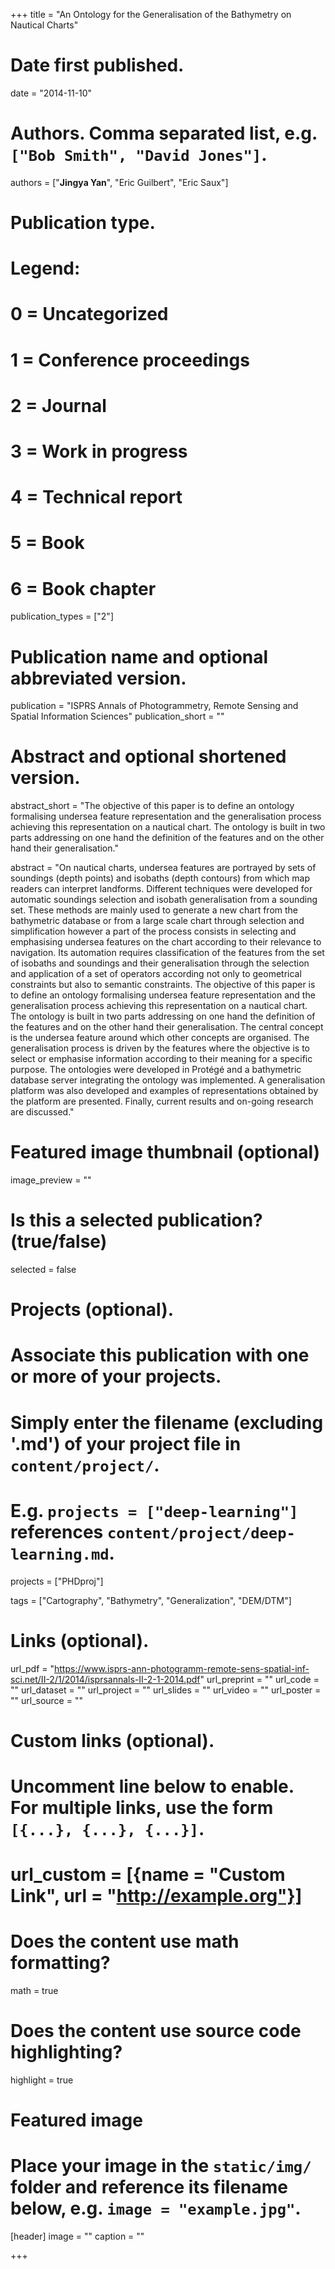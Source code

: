 
+++
title = "An Ontology for the Generalisation of the Bathymetry on Nautical Charts"

# Date first published.
date = "2014-11-10"

# Authors. Comma separated list, e.g. `["Bob Smith", "David Jones"]`.
authors = ["__Jingya Yan__", "Eric Guilbert", "Eric Saux"]

# Publication type.
# Legend:
# 0 = Uncategorized
# 1 = Conference proceedings
# 2 = Journal
# 3 = Work in progress
# 4 = Technical report
# 5 = Book
# 6 = Book chapter
publication_types = ["2"]

# Publication name and optional abbreviated version.
publication = "ISPRS Annals of Photogrammetry, Remote Sensing and Spatial Information Sciences"
publication_short = ""

# Abstract and optional shortened version.
abstract_short = "The objective of this paper is to define an ontology formalising undersea feature representation and the generalisation process achieving this representation on a nautical chart. The ontology is built in two parts addressing on one hand the definition of the features and on the other hand their generalisation."

abstract = "On nautical charts, undersea features are portrayed by sets of soundings (depth points) and isobaths (depth contours) from which map readers can interpret landforms. Different techniques were developed for automatic soundings selection and isobath generalisation from a sounding set. These methods are mainly used to generate a new chart from the bathymetric database or from a large scale chart through selection and simplification however a part of the process consists in selecting and emphasising undersea features on the chart according to their relevance to navigation. Its automation requires classification of the features from the set of isobaths and soundings and their generalisation through the selection and application of a set of operators according not only to geometrical constraints but also to semantic constraints. The objective of this paper is to define an ontology formalising undersea feature representation and the generalisation process achieving this representation on a nautical chart. The ontology is built in two parts addressing on one hand the definition of the features and on the other hand their generalisation. The central concept is the undersea feature around which other concepts are organised. The generalisation process is driven by the features where the objective is to select or emphasise information according to their meaning for a specific purpose. The ontologies were developed in Protégé and a bathymetric database server integrating the ontology was implemented. A generalisation platform was also developed and examples of representations obtained by the platform are presented. Finally, current results and on-going research are discussed."


# Featured image thumbnail (optional)
image_preview = ""

# Is this a selected publication? (true/false)
selected = false

# Projects (optional).
#   Associate this publication with one or more of your projects.
#   Simply enter the filename (excluding '.md') of your project file in `content/project/`.
#   E.g. `projects = ["deep-learning"]` references `content/project/deep-learning.md`.
projects = ["PHDproj"]

tags = ["Cartography", "Bathymetry", "Generalization", "DEM/DTM"]

# Links (optional).
url_pdf = "https://www.isprs-ann-photogramm-remote-sens-spatial-inf-sci.net/II-2/1/2014/isprsannals-II-2-1-2014.pdf"
url_preprint = ""
url_code = ""
url_dataset = ""
url_project = ""
url_slides = ""
url_video = ""
url_poster = ""
url_source = ""

# Custom links (optional).
#   Uncomment line below to enable. For multiple links, use the form `[{...}, {...}, {...}]`.
# url_custom = [{name = "Custom Link", url = "http://example.org"}]

# Does the content use math formatting?
math = true

# Does the content use source code highlighting?
highlight = true

# Featured image
# Place your image in the `static/img/` folder and reference its filename below, e.g. `image = "example.jpg"`.
[header]
image = ""
caption = ""

+++

